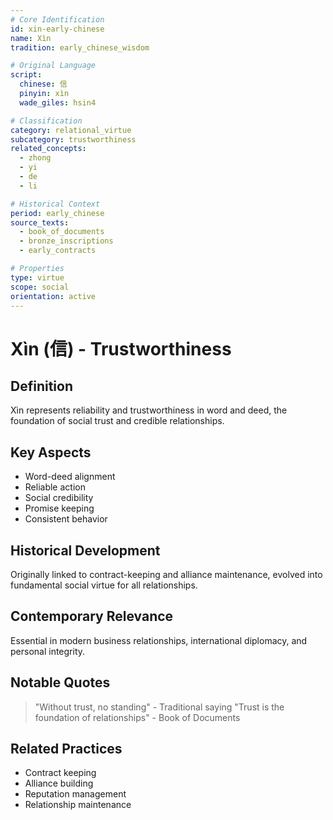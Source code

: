 ```yaml
---
# Core Identification
id: xin-early-chinese
name: Xìn
tradition: early_chinese_wisdom

# Original Language
script:
  chinese: 信
  pinyin: xìn
  wade_giles: hsin4

# Classification
category: relational_virtue
subcategory: trustworthiness
related_concepts:
  - zhong
  - yi
  - de
  - li

# Historical Context
period: early_chinese
source_texts:
  - book_of_documents
  - bronze_inscriptions
  - early_contracts

# Properties
type: virtue
scope: social
orientation: active
---
```


# Xìn (信) - Trustworthiness

## Definition
Xìn represents reliability and trustworthiness in word and deed, the foundation of social trust and credible relationships.

## Key Aspects
- Word-deed alignment
- Reliable action
- Social credibility
- Promise keeping
- Consistent behavior

## Historical Development
Originally linked to contract-keeping and alliance maintenance, evolved into fundamental social virtue for all relationships.

## Contemporary Relevance
Essential in modern business relationships, international diplomacy, and personal integrity.

## Notable Quotes
> "Without trust, no standing" - Traditional saying
> "Trust is the foundation of relationships" - Book of Documents

## Related Practices
- Contract keeping
- Alliance building
- Reputation management
- Relationship maintenance